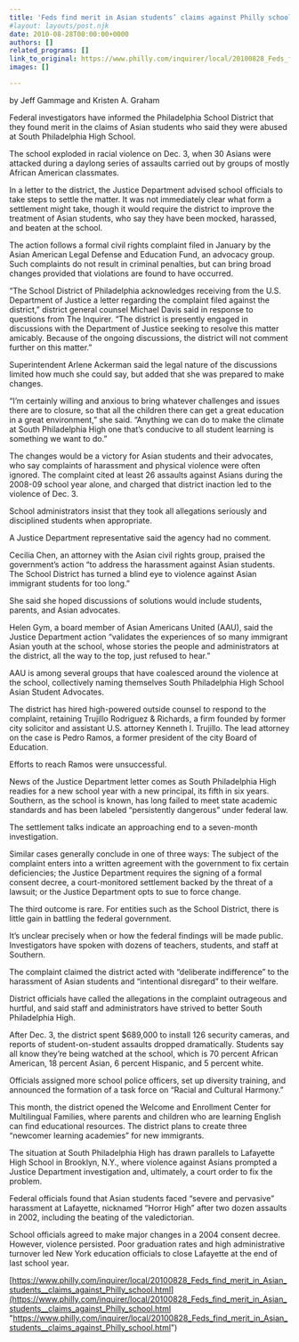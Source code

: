 ```yaml
---
title: 'Feds find merit in Asian students’ claims against Philly school '
#layout: layouts/post.njk
date: 2010-08-28T00:00:00+0000
authors: []
related_programs: []
link_to_original: https://www.philly.com/inquirer/local/20100828_Feds_find_merit_in_Asian_students__claims_against_Philly_school.html
images: []

---
```

by Jeff Gammage and Kristen A. Graham 

Federal investigators have informed the Philadelphia School District that they found merit in the claims of Asian students who said they were abused at South Philadelphia High School.

The school exploded in racial violence on Dec. 3, when 30 Asians were attacked during a daylong series of assaults carried out by groups of mostly African American classmates.

In a letter to the district, the Justice Department advised school officials to take steps to settle the matter. It was not immediately clear what form a settlement might take, though it would require the district to improve the treatment of Asian students, who say they have been mocked, harassed, and beaten at the school.

The action follows a formal civil rights complaint filed in January by the Asian American Legal Defense and Education Fund, an advocacy group. Such complaints do not result in criminal penalties, but can bring broad changes provided that violations are found to have occurred.

“The School District of Philadelphia acknowledges receiving from the U.S. Department of Justice a letter regarding the complaint filed against the district,” district general counsel Michael Davis said in response to questions from The Inquirer. “The district is presently engaged in discussions with the Department of Justice seeking to resolve this matter amicably. Because of the ongoing discussions, the district will not comment further on this matter.”

Superintendent Arlene Ackerman said the legal nature of the discussions limited how much she could say, but added that she was prepared to make changes.

“I’m certainly willing and anxious to bring whatever challenges and issues there are to closure, so that all the children there can get a great education in a great environment,” she said. “Anything we can do to make the climate at South Philadelphia High one that’s conducive to all student learning is something we want to do.”

The changes would be a victory for Asian students and their advocates, who say complaints of harassment and physical violence were often ignored. The complaint cited at least 26 assaults against Asians during the 2008-09 school year alone, and charged that district inaction led to the violence of Dec. 3.

School administrators insist that they took all allegations seriously and disciplined students when appropriate.

A Justice Department representative said the agency had no comment.

Cecilia Chen, an attorney with the Asian civil rights group, praised the government’s action “to address the harassment against Asian students. The School District has turned a blind eye to violence against Asian immigrant students for too long.”

She said she hoped discussions of solutions would include students, parents, and Asian advocates.

Helen Gym, a board member of Asian Americans United (AAU), said the Justice Department action “validates the experiences of so many immigrant Asian youth at the school, whose stories the people and administrators at the district, all the way to the top, just refused to hear.”

AAU is among several groups that have coalesced around the violence at the school, collectively naming themselves South Philadelphia High School Asian Student Advocates.

The district has hired high-powered outside counsel to respond to the complaint, retaining Trujillo Rodriguez & Richards, a firm founded by former city solicitor and assistant U.S. attorney Kenneth I. Trujillo. The lead attorney on the case is Pedro Ramos, a former president of the city Board of Education.

Efforts to reach Ramos were unsuccessful.

News of the Justice Department letter comes as South Philadelphia High readies for a new school year with a new principal, its fifth in six years. Southern, as the school is known, has long failed to meet state academic standards and has been labeled “persistently dangerous” under federal law.

The settlement talks indicate an approaching end to a seven-month investigation.

Similar cases generally conclude in one of three ways: The subject of the complaint enters into a written agreement with the government to fix certain deficiencies; the Justice Department requires the signing of a formal consent decree, a court-monitored settlement backed by the threat of a lawsuit; or the Justice Department opts to sue to force change.

The third outcome is rare. For entities such as the School District, there is little gain in battling the federal government.

It’s unclear precisely when or how the federal findings will be made public. Investigators have spoken with dozens of teachers, students, and staff at Southern.

The complaint claimed the district acted with “deliberate indifference” to the harassment of Asian students and “intentional disregard” to their welfare.

District officials have called the allegations in the complaint outrageous and hurtful, and said staff and administrators have strived to better South Philadelphia High.

After Dec. 3, the district spent $689,000 to install 126 security cameras, and reports of student-on-student assaults dropped dramatically. Students say all know they’re being watched at the school, which is 70 percent African American, 18 percent Asian, 6 percent Hispanic, and 5 percent white.

Officials assigned more school police officers, set up diversity training, and announced the formation of a task force on “Racial and Cultural Harmony.”

This month, the district opened the Welcome and Enrollment Center for Multilingual Families, where parents and children who are learning English can find educational resources. The district plans to create three “newcomer learning academies” for new immigrants.

The situation at South Philadelphia High has drawn parallels to Lafayette High School in Brooklyn, N.Y., where violence against Asians prompted a Justice Department investigation and, ultimately, a court order to fix the problem.

Federal officials found that Asian students faced “severe and pervasive” harassment at Lafayette, nicknamed “Horror High” after two dozen assaults in 2002, including the beating of the valedictorian.

School officials agreed to make major changes in a 2004 consent decree. However, violence persisted. Poor graduation rates and high administrative turnover led New York education officials to close Lafayette at the end of last school year.

[https://www.philly.com/inquirer/local/20100828_Feds_find_merit_in_Asian_students__claims_against_Philly_school.html](https://www.philly.com/inquirer/local/20100828_Feds_find_merit_in_Asian_students__claims_against_Philly_school.html "https://www.philly.com/inquirer/local/20100828_Feds_find_merit_in_Asian_students__claims_against_Philly_school.html")